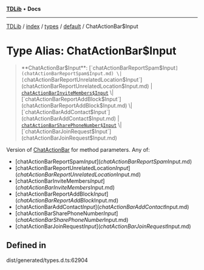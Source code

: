 [**TDLib**](../../../../../../README.md) • **Docs**

***

[TDLib](../../../../../../modules.md) / [index](../../../../../README.md) / [types](../../../README.md) / [default](../README.md) / ChatActionBar$Input

# Type Alias: ChatActionBar$Input

> **ChatActionBar$Input**: [`chatActionBarReportSpam$Input`](chatActionBarReportSpam$Input.md) \| [`chatActionBarReportUnrelatedLocation$Input`](chatActionBarReportUnrelatedLocation$Input.md) \| [`chatActionBarInviteMembers$Input`](chatActionBarInviteMembers$Input.md) \| [`chatActionBarReportAddBlock$Input`](chatActionBarReportAddBlock$Input.md) \| [`chatActionBarAddContact$Input`](chatActionBarAddContact$Input.md) \| [`chatActionBarSharePhoneNumber$Input`](chatActionBarSharePhoneNumber$Input.md) \| [`chatActionBarJoinRequest$Input`](chatActionBarJoinRequest$Input.md)

Version of [ChatActionBar](ChatActionBar.md) for method parameters.
Any of:
- [chatActionBarReportSpam$Input](chatActionBarReportSpam$Input.md)
- [chatActionBarReportUnrelatedLocation$Input](chatActionBarReportUnrelatedLocation$Input.md)
- [chatActionBarInviteMembers$Input](chatActionBarInviteMembers$Input.md)
- [chatActionBarReportAddBlock$Input](chatActionBarReportAddBlock$Input.md)
- [chatActionBarAddContact$Input](chatActionBarAddContact$Input.md)
- [chatActionBarSharePhoneNumber$Input](chatActionBarSharePhoneNumber$Input.md)
- [chatActionBarJoinRequest$Input](chatActionBarJoinRequest$Input.md)

## Defined in

dist/generated/types.d.ts:62904
